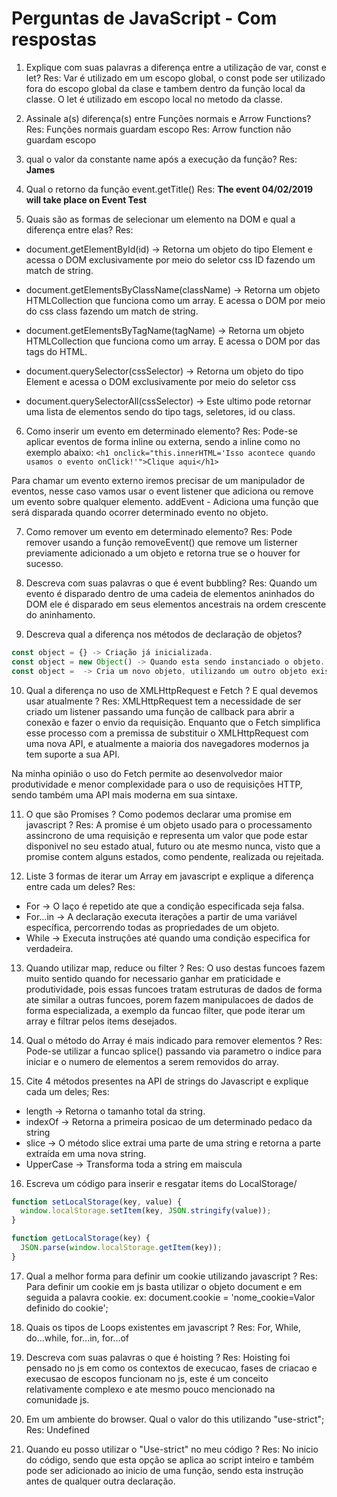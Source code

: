 # Perguntas de JavaScript - Com respostas

1. Explique com suas palavras a diferença entre a utilização de var, const e let?
  Res: Var é utilizado em um escopo global, o const pode ser utilizado fora do escopo global da clase e tambem dentro da função local da classe. O let é utilizado em escopo local no metodo da classe.

2. Assinale a(s) diferença(s) entre Funções normais e Arrow Functions?
  Res: Funções normais guardam escopo
  Res: Arrow function não guardam escopo

3. qual o valor da constante name após a execução da função?
  Res: **James**

4. Qual o retorno da função event.getTitle()
  Res: **The event 04/02/2019 will take place on Event Test**

5. Quais são as formas de selecionar um elemento na DOM e qual a diferença entre elas?
  Res:
  - document.getElementById(id) -> Retorna um objeto do tipo Element e acessa o DOM exclusivamente por meio do seletor css ID fazendo um match de string.
  - document.getElementsByClassName(className) -> Retorna um objeto HTMLCollection que funciona como um array. E acessa o DOM por meio do css class fazendo um match de string.

  - document.getElementsByTagName(tagName) -> Retorna um objeto HTMLCollection que funciona como um array. E acessa o DOM por das tags do HTML.
  - document.querySelector(cssSelector) -> Retorna um objeto do tipo Element e acessa o DOM exclusivamente por meio do seletor css
  - document.querySelectorAll(cssSelector) -> Este ultimo pode retornar uma lista de elementos sendo do tipo tags, seletores, id ou class.

6. Como inserir um evento em determinado elemento?
  Res: Pode-se aplicar eventos de forma inline ou externa, sendo a inline como no exemplo abaixo:
  `<h1 onclick="this.innerHTML='Isso acontece quando usamos o evento onClick!'">Clique aqui</h1>`

  Para chamar um evento externo iremos precisar de um manipulador de eventos, nesse caso vamos usar o event listener que adiciona ou remove um evento sobre qualquer elemento.
  addEvent - Adiciona uma função que será disparada quando ocorrer determinado evento no objeto.

7. Como remover um evento em determinado elemento?
  Res: Pode remover usando a função removeEvent() que remove um listerner previamente adicionado a um objeto e retorna true se o houver for sucesso.

8. Descreva com suas palavras o que é event bubbling?
  Res: Quando um evento é disparado dentro de uma cadeia de elementos aninhados do DOM ele é disparado em seus elementos ancestrais na ordem crescente do aninhamento.

9.  Descreva qual a diferença nos métodos de declaração de objetos?
  ```js
  const object = {} -> Criação já inicializada.
  const object = new Object() -> Quando esta sendo instanciado o objeto.
  const object =  -> Cria um novo objeto, utilizando um outro objeto existente como protótipo para o novo objeto a ser criado.
  ```
10. Qual a diferença no uso de XMLHttpRequest e Fetch ? E qual devemos usar atualmente ?
  Res: XMLHttpRequest tem a necessidade de ser criado um listener passando uma função de callback para abrir a conexão e fazer o envio da requisição. Enquanto que o Fetch simplifica esse processo com a premissa de substituir o XMLHttpRequest com uma nova API, e atualmente a maioria dos navegadores modernos ja tem suporte a sua API.

  Na minha opinião o uso do Fetch permite ao desenvolvedor maior produtividade e menor complexidade para o uso de requisições HTTP, sendo também uma API mais moderna em sua sintaxe.

11. O que são Promises ? Como podemos declarar uma promise em javascript ?
  Res: A promise é um objeto usado para o processamento assincrono de uma requisição e representa um valor que pode estar disponivel no seu estado atual, futuro ou ate mesmo nunca, visto que a promise contem alguns estados, como pendente, realizada ou rejeitada.

12. Liste 3 formas de iterar um Array em javascript e explique a diferença entre cada um deles?
  Res:
  - For -> O laço é repetido ate que a condição especificada seja falsa.
  - For...in -> A declaração executa iterações a partir de uma variável específica, percorrendo todas as propriedades de um objeto.
  - While -> Executa instruções até quando uma condição especifica for verdadeira.

13. Quando utilizar map, reduce ou filter ?
  Res: O uso destas funcoes fazem muito sentido quando for necessario ganhar em praticidade e produtividade, pois essas funcoes tratam estruturas de dados de forma ate similar a outras funcoes, porem fazem manipulacoes de dados de forma especializada, a exemplo da funcao filter, que pode iterar um array e filtrar pelos items desejados.

14. Qual o método do Array é mais indicado para remover elementos ?
  Res: Pode-se utilizar a funcao splice() passando via parametro o indice para iniciar e o numero de elementos a serem removidos do array.

15. Cite 4 métodos presentes na API de strings do Javascript e explique cada um deles;
  Res:
  - length -> Retorna o tamanho total da string.
  - indexOf -> Retorna a primeira posicao de um determinado pedaco da string
  - slice -> O método slice extrai uma parte de uma string e retorna a parte extraída em uma nova string.
  - UpperCase -> Transforma toda a string em maiscula

16. Escreva um código para inserir e resgatar items do LocalStorage/
  ```js
  function setLocalStorage(key, value) {
    window.localStorage.setItem(key, JSON.stringify(value));
  }

  function getLocalStorage(key) {
    JSON.parse(window.localStorage.getItem(key));
  }
  ```

17. Qual a melhor forma para definir um cookie utilizando javascript ?
  Res: Para definir um cookie em js basta utilizar o objeto document e em seguida a palavra cookie.
  ex: document.cookie = 'nome_cookie=Valor definido do cookie';

18. Quais os tipos de Loops existentes em javascript ?
  Res: For, While, do...while, for...in, for...of

19. Descreva com suas palavras o que é hoisting ?
  Res: Hoisting foi pensado no js em como os contextos de execucao, fases de criacao e execusao de escopos funcionam no js, este é um conceito relativamente complexo e ate mesmo pouco mencionado na comunidade js.

20. Em um ambiente do browser. Qual o valor do this utilizando "use-strict";
  Res: Undefined

21. Quando eu posso utilizar o "Use-strict" no meu código ?
  Res: No inicio do código, sendo que esta opção se aplica ao script inteiro e também pode ser adicionado ao inicio de uma função, sendo esta instrução antes de qualquer outra declaração.
